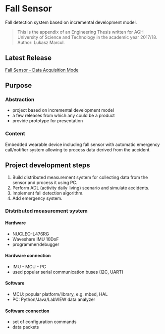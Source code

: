 # Fall Sensor
Fall detection system based on incremental development model.

> This is the appendix of an Engineering Thesis written for AGH University of Science and Technology in the academic year 2017/18.
Author: Lukasz Marcul.

## Latest Release
[Fall Sensor - Data Acquisition Mode](https://github.com/Marcullo/fall-sensor/releases/tag/v0.10.1)

## Purpose

### Abstraction
- project based on incremental development model
- a few releases from which any could be a product
- provide prototype for presentation

### Content
Embedded wearable device including fall sensor with automatic
emergency call/notifier system allowing to process data derived from 
the accident.

## Project development steps

1. Build distributed measurement system for collecting data from
the sensor and process it using PC.
2. Perform ADL (activity daily living) scenario and simulate
accidents.
3. Implement fall detection algorithm.
4. Add emergency system.

### Distributed measurement system

#### Hardware
- NUCLEO-L476RG
- Waveshare IMU 10DoF
- programmer/debugger

#### Hardware connection
- IMU - MCU - PC
- used popular serial communication buses (I2C, UART)

#### Software
- MCU: popular platform/library, e.g. mbed, HAL
- PC: Python/Java/LabVIEW data analyzer

#### Software connection
- set of configuration commands
- data packets

